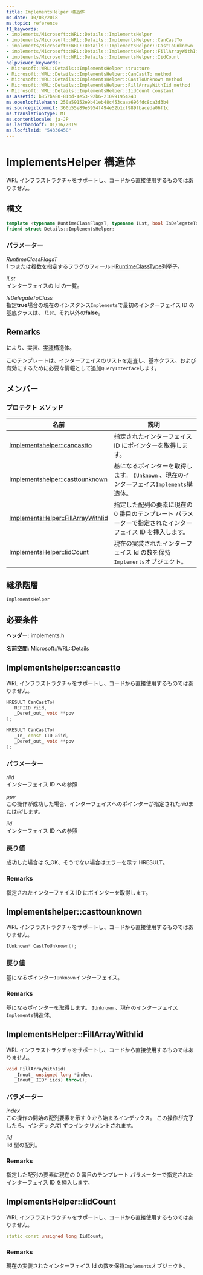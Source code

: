 ```yaml
---
title: ImplementsHelper 構造体
ms.date: 10/03/2018
ms.topic: reference
f1_keywords:
- implements/Microsoft::WRL::Details::ImplementsHelper
- implements/Microsoft::WRL::Details::ImplementsHelper::CanCastTo
- implements/Microsoft::WRL::Details::ImplementsHelper::CastToUnknown
- implements/Microsoft::WRL::Details::ImplementsHelper::FillArrayWithIid
- implements/Microsoft::WRL::Details::ImplementsHelper::IidCount
helpviewer_keywords:
- Microsoft::WRL::Details::ImplementsHelper structure
- Microsoft::WRL::Details::ImplementsHelper::CanCastTo method
- Microsoft::WRL::Details::ImplementsHelper::CastToUnknown method
- Microsoft::WRL::Details::ImplementsHelper::FillArrayWithIid method
- Microsoft::WRL::Details::ImplementsHelper::IidCount constant
ms.assetid: b857ba80-81bd-4e53-92b6-210991954243
ms.openlocfilehash: 250a59152e9b41eb48c453caaa696fdc8ca3d3b4
ms.sourcegitcommit: 360b55e89e5954f494e52b1cf989fbaceda06f1c
ms.translationtype: MT
ms.contentlocale: ja-JP
ms.lasthandoff: 01/16/2019
ms.locfileid: "54336458"
---
```

# <a name="implementshelper-structure"></a>ImplementsHelper 構造体

WRL インフラストラクチャをサポートし、コードから直接使用するものではありません。

## <a name="syntax"></a>構文

```cpp
template <typename RuntimeClassFlagsT, typename ILst, bool IsDelegateToClass>
friend struct Details::ImplementsHelper;
```

### <a name="parameters"></a>パラメーター

*RuntimeClassFlagsT*<br/>
1 つまたは複数を指定するフラグのフィールド[RuntimeClassType](runtimeclasstype-enumeration.md)列挙子。

*ILst*<br/>
インターフェイスの Id の一覧。

*IsDelegateToClass*<br/>
指定**true**場合の現在のインスタンス`Implements`で最初のインターフェイス ID の基底クラスは、 *ILst*、それ以外の**false**。

## <a name="remarks"></a>Remarks

により、実装、[実装](implements-structure.md)構造体。

このテンプレートは、インターフェイスのリストを走査し、基本クラス、および有効にするために必要な情報として追加`QueryInterface`します。

## <a name="members"></a>メンバー

### <a name="protected-methods"></a>プロテクト メソッド

名前                                                    | 説明
------------------------------------------------------- | -------------------------------------------------------------------------------------------------------------
[Implementshelper::cancastto](#cancastto)               | 指定されたインターフェイス ID にポインターを取得します。
[Implementshelper::casttounknown](#casttounknown)       | 基になるポインターを取得します。 `IUnknown` 、現在のインターフェイス`Implements`構造体。
[ImplementsHelper::FillArrayWithIid](#fillarraywithiid) | 指定した配列の要素に現在の 0 番目のテンプレート パラメーターで指定されたインターフェイス ID を挿入します。
[ImplementsHelper::IidCount](#iidcount)                 | 現在の実装されたインターフェイス Id の数を保持`Implements`オブジェクト。

## <a name="inheritance-hierarchy"></a>継承階層

`ImplementsHelper`

## <a name="requirements"></a>必要条件

**ヘッダー:** implements.h

**名前空間:** Microsoft::WRL::Details

## <a name="cancastto"></a>Implementshelper::cancastto

WRL インフラストラクチャをサポートし、コードから直接使用するものではありません。

```cpp
HRESULT CanCastTo(
   REFIID riid,
   _Deref_out_ void **ppv
);

HRESULT CanCastTo(
   _In_ const IID &iid,
   _Deref_out_ void **ppv
);
```

### <a name="parameters"></a>パラメーター

*riid*<br/>
インターフェイス ID への参照

*ppv*<br/>
この操作が成功した場合、インターフェイスへのポインターが指定された*riid*または*iid*します。

*iid*<br/>
インターフェイス ID への参照

### <a name="return-value"></a>戻り値

成功した場合は S_OK、そうでない場合はエラーを示す HRESULT。

### <a name="remarks"></a>Remarks

指定されたインターフェイス ID にポインターを取得します。

## <a name="casttounknown"></a>Implementshelper::casttounknown

WRL インフラストラクチャをサポートし、コードから直接使用するものではありません。

```cpp
IUnknown* CastToUnknown();
```

### <a name="return-value"></a>戻り値

基になるポインター`IUnknown`インターフェイス。

### <a name="remarks"></a>Remarks

基になるポインターを取得します。 `IUnknown` 、現在のインターフェイス`Implements`構造体。

## <a name="fillarraywithiid"></a>ImplementsHelper::FillArrayWithIid

WRL インフラストラクチャをサポートし、コードから直接使用するものではありません。

```cpp
void FillArrayWithIid(
   _Inout_ unsigned long *index,
   _Inout_ IID* iids) throw();
```

### <a name="parameters"></a>パラメーター

*index*<br/>
この操作の開始の配列要素を示す 0 から始まるインデックス。 この操作が完了したら、*インデックス*1 ずつインクリメントされます。

*iid*<br/>
Iid 型の配列。

### <a name="remarks"></a>Remarks

指定した配列の要素に現在の 0 番目のテンプレート パラメーターで指定されたインターフェイス ID を挿入します。

## <a name="iidcount"></a>ImplementsHelper::IidCount

WRL インフラストラクチャをサポートし、コードから直接使用するものではありません。

```cpp
static const unsigned long IidCount;
```

### <a name="remarks"></a>Remarks

現在の実装されたインターフェイス Id の数を保持`Implements`オブジェクト。
